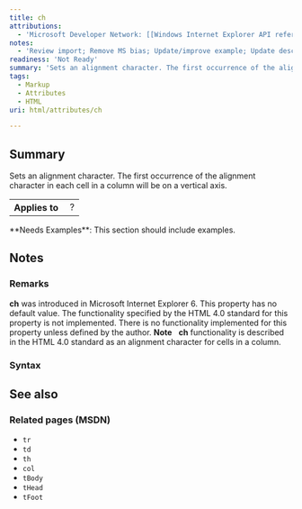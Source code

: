 ```yaml
---
title: ch
attributions:
  - 'Microsoft Developer Network: [[Windows Internet Explorer API reference](http://msdn.microsoft.com/en-us/library/ie/hh828809%28v=vs.85%29.aspx) Article]'
notes:
  - 'Review import; Remove MS bias; Update/improve example; Update descriptions; Fix lists & compatibility info'
readiness: 'Not Ready'
summary: 'Sets an alignment character. The first occurrence of the alignment character in each cell in a column will be on a vertical axis.'
tags:
  - Markup
  - Attributes
  - HTML
uri: html/attributes/ch

---
```

## <span>Summary</span>

Sets an alignment character. The first occurrence of the alignment character in each cell in a column will be on a vertical axis.

<table class="wikitable">
<tr>
<th>
Applies to

</th>
<td>
 ?

</td>
</tr>
</table>
**Needs Examples**: This section should include examples.

## <span>Notes</span>

### <span>Remarks</span>

**ch** was introduced in Microsoft Internet Explorer 6. This property has no default value. The functionality specified by the HTML 4.0 standard for this property is not implemented. There is no functionality implemented for this property unless defined by the author. **Note**   **ch** functionality is described in the HTML 4.0 standard as an alignment character for cells in a column.

### <span>Syntax</span>

## <span>See also</span>

### <span>Related pages (MSDN)</span>

-   `tr`
-   `td`
-   `th`
-   `col`
-   `tBody`
-   `tHead`
-   `tFoot`
